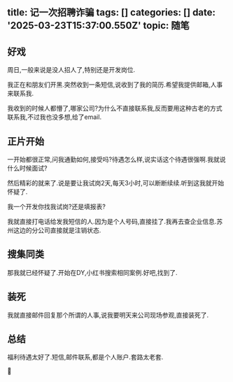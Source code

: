 title: 记一次招聘诈骗
tags: []
categories: []
date: '2025-03-23T15:37:00.550Z'
topic: 随笔
---
## 好戏

周日,一般来说是没人招人了,特别还是开发岗位.

我正在和朋友们开黑.突然收到一条短信,说收到了我的简历.希望我提供邮箱,人事来联系我.

我收到的时候人都懵了,哪家公司?为什么不直接联系我,反而要用这种古老的方式联系我,不过我也没多想,给了email.

## 正片开始

一开始都很正常,问我通勤如何,接受吗?待遇怎么样,说实话这个待遇很强啊.我就说什么时候面试?

然后精彩的就来了.说是要让我试岗2天,每天3小时,可以断断续续.听到这我就开始怀疑了.

我一个开发你找我试岗?还是填报表?

我就直接打电话给发我短信的人.因为是个人号码,直接挂了.我再去查企业信息.苏州这边的分公司直接就是注销状态.

## 搜集同类

那我就已经怀疑了.开始在DY,小红书搜索相同案例.好吧,找到了.

## 装死
我就直接邮件回复那个所谓的人事,说我要明天来公司现场参观,直接装死了.

## 总结

福利待遇太好了.短信,邮件联系,都是个人账户.套路太老套.

🤡